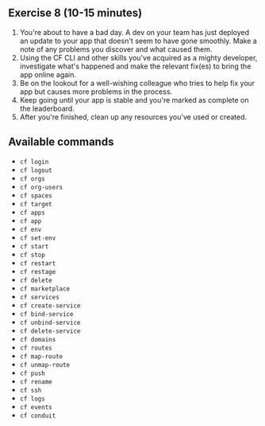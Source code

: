 ## Exercise 8 (10-15 minutes)
1) You're about to have a bad day. A dev on your team has just deployed an update to your app that doesn't seem to have gone smoothly. Make a note of any problems you discover and what caused them.
2) Using the CF CLI and other skills you've acquired as a mighty developer, investigate what's happened and make the relevant fix(es) to bring the app online again.
3) Be on the lookout for a well-wishing colleague who tries to help fix your app but causes more problems in the process.
3) Keep going until your app is stable and you're marked as complete on the leaderboard.
4) After you're finished, clean up any resources you've used or created.

## Available commands
* `cf login`
* `cf logout`
* `cf orgs`
* `cf org-users`
* `cf spaces`
* `cf target`
* `cf apps`
* `cf app`
* `cf env`
* `cf set-env`
* `cf start`
* `cf stop`
* `cf restart`
* `cf restage`
* `cf delete`
* `cf marketplace`
* `cf services`
* `cf create-service`
* `cf bind-service`
* `cf unbind-service`
* `cf delete-service`
* `cf domains`
* `cf routes`
* `cf map-route`
* `cf unmap-route`
* `cf push`
* `cf rename`
* `cf ssh`
* `cf logs`
* `cf events`
* `cf conduit`
